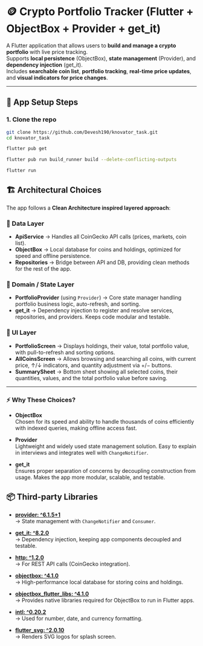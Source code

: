 # 🪙 Crypto Portfolio Tracker (Flutter + ObjectBox + Provider + get_it)

A Flutter application that allows users to **build and manage a crypto portfolio** with live price tracking.  
Supports **local persistence** (ObjectBox), **state management** (Provider), and **dependency injection** (get_it).  
Includes **searchable coin list**, **portfolio tracking**, **real-time price updates**, and **visual indicators for price changes**.

---

## 🚀 App Setup Steps

### 1. Clone the repo
```bash
git clone https://github.com/Devesh190/knovator_task.git
cd knovator_task

flutter pub get

flutter pub run build_runner build --delete-conflicting-outputs

flutter run
```


## 🏗 Architectural Choices

The app follows a **Clean Architecture inspired layered approach**:

### 🔹 Data Layer
- **ApiService** → Handles all CoinGecko API calls (prices, markets, coin list).  
- **ObjectBox** → Local database for coins and holdings, optimized for speed and offline persistence.  
- **Repositories** → Bridge between API and DB, providing clean methods for the rest of the app.  

### 🔹 Domain / State Layer
- **PortfolioProvider** (using `Provider`) → Core state manager handling portfolio business logic, auto-refresh, and sorting.  
- **get_it** → Dependency injection to register and resolve services, repositories, and providers. Keeps code modular and testable.  

### 🔹 UI Layer
- **PortfolioScreen** → Displays holdings, their value, total portfolio value, with pull-to-refresh and sorting options.  
- **AllCoinsScreen** → Allows browsing and searching all coins, with current price, ↑/↓ indicators, and quantity adjustment via +/− buttons.  
- **SummarySheet** → Bottom sheet showing all selected coins, their quantities, values, and the total portfolio value before saving.  

---

### ⚡ Why These Choices?

- **ObjectBox**  
  Chosen for its speed and ability to handle thousands of coins efficiently with indexed queries, making offline access fast.  

- **Provider**  
  Lightweight and widely used state management solution. Easy to explain in interviews and integrates well with `ChangeNotifier`.  

- **get_it**  
  Ensures proper separation of concerns by decoupling construction from usage. Makes the app more modular, scalable, and testable.  


## 📦 Third-party Libraries

- **[provider: ^6.1.5+1](https://pub.dev/packages/provider)**  
  → State management with `ChangeNotifier` and `Consumer`.  

- **[get_it: ^8.2.0](https://pub.dev/packages/get_it)**  
  → Dependency injection, keeping app components decoupled and testable.  

- **[http: ^1.2.0](https://pub.dev/packages/http)**  
  → For REST API calls (CoinGecko integration).  

- **[objectbox: ^4.1.0](https://pub.dev/packages/objectbox)**  
  → High-performance local database for storing coins and holdings.  

- **[objectbox_flutter_libs: ^4.1.0](https://pub.dev/packages/objectbox_flutter_libs)**  
  → Provides native libraries required for ObjectBox to run in Flutter apps.  

- **[intl: ^0.20.2](https://pub.dev/packages/intl)**  
  → Used for number, date, and currency formatting.  

- **[flutter_svg: ^2.0.10](https://pub.dev/packages/flutter_svg)**  
  → Renders SVG logos for splash screen.  
